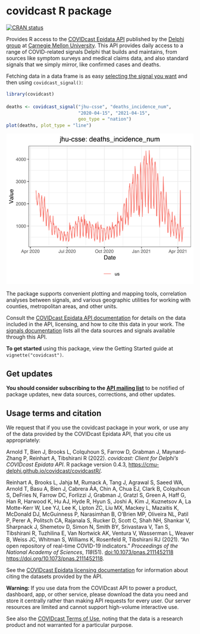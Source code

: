 
# covidcast R package

<!-- README.md is generated from README.Rmd; edit that instead,
then use rmarkdown::render("README.Rmd") to regenerate -->

[![CRAN
status](https://www.r-pkg.org/badges/version/covidcast)](https://cran.r-project.org/package=covidcast)

Provides R access to the [COVIDcast Epidata
API](https://cmu-delphi.github.io/delphi-epidata/api/covidcast.html)
published by the [Delphi group](https://delphi.cmu.edu/) at [Carnegie
Mellon University](https://www.cmu.edu). This API provides daily access
to a range of COVID-related signals Delphi that builds and maintains,
from sources like symptom surveys and medical claims data, and also
standard signals that we simply mirror, like confirmed cases and deaths.

Fetching data in a data frame is as easy [selecting the signal you
want](https://cmu-delphi.github.io/delphi-epidata/api/covidcast_signals.html)
and then using `covidcast_signal()`:

``` r
library(covidcast)

deaths <- covidcast_signal("jhu-csse", "deaths_incidence_num",
                           "2020-04-15", "2021-04-15",
                           geo_type = "nation")
plot(deaths, plot_type = "line")
```

![](man/figures/README-example-plot-1.svg)<!-- -->

The package supports convenient plotting and mapping tools, correlation
analyses between signals, and various geographic utilities for working
with counties, metropolitan areas, and other units.

Consult the [COVIDcast Epidata API
documentation](https://cmu-delphi.github.io/delphi-epidata/api/covidcast.html)
for details on the data included in the API, licensing, and how to cite
this data in your work. The [signals
documentation](https://cmu-delphi.github.io/delphi-epidata/api/covidcast_signals.html)
lists all the data sources and signals available through this API.

**To get started** using this package, view the Getting Started guide at
`vignette("covidcast")`.

## Get updates

**You should consider subscribing to the [API mailing
list](https://lists.andrew.cmu.edu/mailman/listinfo/delphi-covidcast-api)**
to be notified of package updates, new data sources, corrections, and
other updates.

## Usage terms and citation

We request that if you use the covidcast package in your work, or use
any of the data provided by the COVIDcast Epidata API, that you cite us
appropriately:

Arnold T, Bien J, Brooks L, Colquhoun S, Farrow D, Grabman J,
Maynard-Zhang P, Reinhart A, Tibshirani R (2022). *covidcast: Client for
Delphi’s COVIDcast Epidata API*. R package version 0.4.3,
<https://cmu-delphi.github.io/covidcast/covidcastR/>.

Reinhart A, Brooks L, Jahja M, Rumack A, Tang J, Agrawal S, Saeed WA,
Arnold T, Basu A, Bien J, Cabrera ÁA, Chin A, Chua EJ, Clark B,
Colquhoun S, DeFries N, Farrow DC, Forlizzi J, Grabman J, Gratzl S,
Green A, Haff G, Han R, Harwood K, Hu AJ, Hyde R, Hyun S, Joshi A, Kim
J, Kuznetsov A, La Motte-Kerr W, Lee YJ, Lee K, Lipton ZC, Liu MX,
Mackey L, Mazaitis K, McDonald DJ, McGuinness P, Narasimhan B, O’Brien
MP, Oliveira NL, Patil P, Perer A, Politsch CA, Rajanala S, Rucker D,
Scott C, Shah NH, Shankar V, Sharpnack J, Shemetov D, Simon N, Smith BY,
Srivastava V, Tan S, Tibshirani R, Tuzhilina E, Van Nortwick AK, Ventura
V, Wasserman L, Weaver B, Weiss JC, Whitman S, Williams K, Rosenfeld R,
Tibshirani RJ (2021). “An open repository of real-time COVID-19
indicators.” *Proceedings of the National Academy of Sciences*,
*118*(51). <doi:10.1073/pnas.2111452118>
<https://doi.org/10.1073/pnas.2111452118>.

See the [COVIDcast Epidata licensing
documentation](https://cmu-delphi.github.io/delphi-epidata/api/covidcast_licensing.html)
for information about citing the datasets provided by the API.

**Warning:** If you use data from the COVIDcast API to power a product,
dashboard, app, or other service, please download the data you need and
store it centrally rather than making API requests for every user. Our
server resources are limited and cannot support high-volume interactive
use.

See also the [COVIDcast Terms of
Use](https://delphi.cmu.edu/covidcast/terms-of-use/), noting that the
data is a research product and not warranted for a particular purpose.
